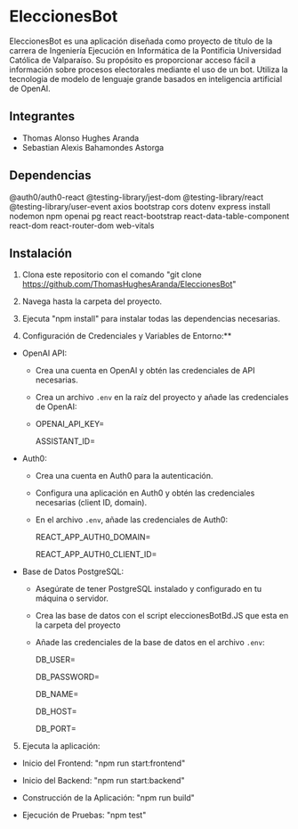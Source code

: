 # EleccionesBot
EleccionesBot es una aplicación diseñada como proyecto de título de la carrera de Ingeniería Ejecución en Informática de la Pontificia Universidad Católica de Valparaíso. Su propósito es proporcionar acceso fácil a información sobre procesos electorales mediante el uso de un bot. Utiliza la tecnologia de modelo de lenguaje grande basados en inteligencia artificial de OpenAI.

## Integrantes
- Thomas Alonso Hughes Aranda
- Sebastian Alexis Bahamondes Astorga
 
## Dependencias 
@auth0/auth0-react
@testing-library/jest-dom
@testing-library/react
@testing-library/user-event
axios
bootstrap
cors
dotenv
express
install
nodemon
npm
openai
pg
react
react-bootstrap
react-data-table-component
react-dom
react-router-dom
web-vitals

## Instalación
1. Clona este repositorio con el comando "git clone https://github.com/ThomasHughesAranda/EleccionesBot" 

2. Navega hasta la carpeta del proyecto.

3. Ejecuta "npm install" para instalar todas las dependencias necesarias.

4. Configuración de Credenciales y Variables de Entorno:**
- OpenAI API:
  - Crea una cuenta en OpenAI y obtén las credenciales de API necesarias.
  - Crea un archivo `.env` en la raíz del proyecto y añade las credenciales de OpenAI:
  - 
    OPENAI_API_KEY=
    
    ASSISTANT_ID=

- Auth0:
  - Crea una cuenta en Auth0 para la autenticación.
  - Configura una aplicación en Auth0 y obtén las credenciales necesarias (client ID, domain).
  - En el archivo `.env`, añade las credenciales de Auth0:
    
    REACT_APP_AUTH0_DOMAIN=
    
    REACT_APP_AUTH0_CLIENT_ID=

- Base de Datos PostgreSQL:
  - Asegúrate de tener PostgreSQL instalado y configurado en tu máquina o servidor.
  - Crea las base de datos con el script eleccionesBotBd.JS que esta en la carpeta del proyecto
  - Añade las credenciales de la base de datos en el archivo `.env`:


    DB_USER=
    
    DB_PASSWORD=
    
    DB_NAME=
    
    DB_HOST=
    
    DB_PORT=

5. Ejecuta la aplicación:
   
- Inicio del Frontend: "npm run start:frontend"

- Inicio del Backend: "npm run start:backend"

- Construcción de la Aplicación: "npm run build"

- Ejecución de Pruebas: "npm test"
